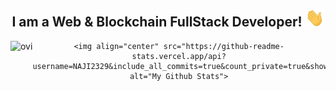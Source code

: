 <div align="center">
<h2> I am a Web & Blockchain FullStack Developer! <img src="https://github.com/ABSphreak/ABSphreak/blob/master/gifs/Hi.gif" width="30px"></h2>
</div>

<div align="center">
    <img align="left" src="https://github-readme-stats.vercel.app/api/top-langs?username=NAJI2329&show_icons=true&locale=en&layout=compact&theme=chartreuse-dark" alt="ovi" />

    <img align="center" src="https://github-readme-stats.vercel.app/api?username=NAJI2329&include_all_commits=true&count_private=true&show_icons=true&line_height=20&title_color=7A7ADB&icon_color=2234AE&text_color=D3D3D3&bg_color=0,000000,130F40" alt="My Github Stats">
</div>

